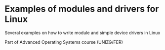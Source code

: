 # Examples of modules and drivers for Linux

Several examples on how to write module and simple device drivers in Linux

Part of Advanced Operating Systems course (UNIZG/FER)
